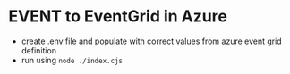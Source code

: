 # EVENT to EventGrid in Azure

- create .env file and populate with correct values from azure event grid definition
- run using `node ./index.cjs`
